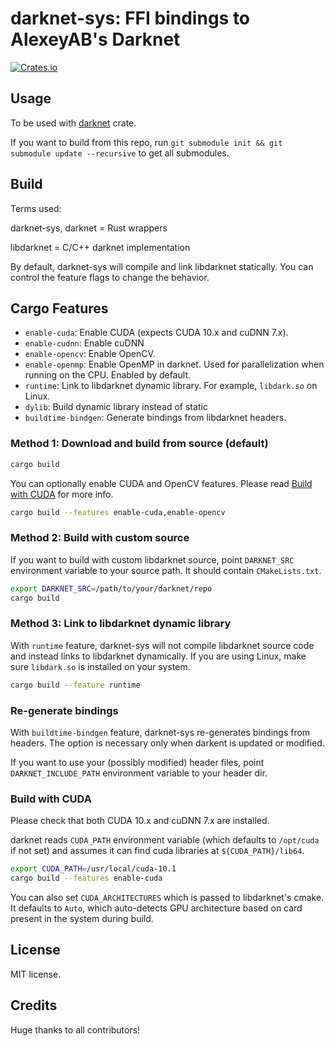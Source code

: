 # darknet-sys: FFI bindings to AlexeyAB's Darknet

[![Crates.io](https://img.shields.io/crates/v/darknet-sys?style=for-the-badge)](https://crates.io/crates/darknet-sys)

## Usage

To be used with [darknet](https://crates.io/crates/darknet) crate.

If you want to build from this repo, run `git submodule init && git submodule update --recursive` to get all submodules.

## Build

Terms used:

darknet-sys, darknet = Rust wrappers

libdarknet = C/C++ darknet implementation

By default, darknet-sys will compile and link libdarknet statically. You can control the feature flags to change the behavior.

## Cargo Features

- `enable-cuda`: Enable CUDA (expects CUDA 10.x and cuDNN 7.x).
- `enable-cudnn`: Enable cuDNN
- `enable-opencv`: Enable OpenCV.
- `enable-openmp`: Enable OpenMP in darknet. Used for parallelization when running on the CPU. Enabled by default.
- `runtime`: Link to libdarknet dynamic library. For example, `libdark.so` on Linux.
- `dylib`: Build dynamic library instead of static
- `buildtime-bindgen`: Generate bindings from libdarknet headers.


### Method 1: Download and build from source (default)

```sh
cargo build
```

You can optionally enable CUDA and OpenCV features. Please read [Build with CUDA](#build-with-cuda) for more info.

```sh
cargo build --features enable-cuda,enable-opencv
```

### Method 2: Build with custom source

If you want to build with custom libdarknet source, point `DARKNET_SRC` environment variable to your source path. It should contain `CMakeLists.txt`.

```sh
export DARKNET_SRC=/path/to/your/darknet/repo
cargo build
```

### Method 3: Link to libdarknet dynamic library

With `runtime` feature, darknet-sys will not compile libdarknet source code and instead links to libdarknet dynamically. If you are using Linux, make sure `libdark.so` is installed on your system.

```sh
cargo build --feature runtime
```

### Re-generate bindings

With `buildtime-bindgen` feature, darknet-sys re-generates bindings from headers. The option is necessary only when darkent is updated or modified.

If you want to use your (possibly modified) header files, point `DARKNET_INCLUDE_PATH` environment variable to your header dir.

### Build with CUDA

Please check that both CUDA 10.x and cuDNN 7.x are installed.

darknet reads `CUDA_PATH` environment variable (which defaults to `/opt/cuda` if not set) and assumes it can find cuda libraries at `${CUDA_PATH}/lib64`.

```sh
export CUDA_PATH=/usr/local/cuda-10.1
cargo build --features enable-cuda
```

You can also set `CUDA_ARCHITECTURES` which is passed to libdarknet's cmake. It defaults to `Auto`, which auto-detects GPU architecture based on card present in the system during build.

## License

MIT license.

## Credits

Huge thanks to all contributors!
